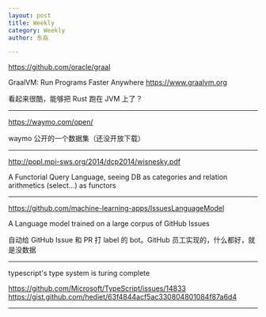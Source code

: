 ```yaml
---
layout: post
title: Weekly
category: Weekly
author: 东岳

---
```


https://github.com/oracle/graal

GraalVM: Run Programs Faster Anywhere https://www.graalvm.org

看起来很酷，能够把 Rust 跑在 JVM 上了？

***

https://waymo.com/open/

waymo 公开的一个数据集（还没开放下载）

***

http://popl.mpi-sws.org/2014/dcp2014/wisnesky.pdf

A Functorial Query Language, seeing DB as categories and relation arithmetics (select...) as functors

***

https://github.com/machine-learning-apps/IssuesLanguageModel

A Language model trained on a large corpus of GitHub Issues 

自动给 GitHub Issue 和 PR 打 label 的 bot。GitHub 员工实现的，什么都好，就是没数据

***

typescript's type system is turing complete

https://github.com/Microsoft/TypeScript/issues/14833
https://gist.github.com/hediet/63f4844acf5ac330804801084f87a6d4

***

